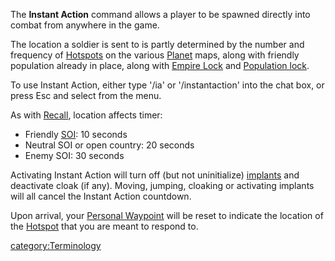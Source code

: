 The **Instant Action** command allows a player to be spawned directly
into combat from anywhere in the game.

The location a soldier is sent to is partly determined by the number and
frequency of [Hotspots](Hotspot.md "wikilink") on the various
[Planet](Planet.md "wikilink") maps, along with friendly population already
in place, along with [Empire Lock](Empire_Lock.md "wikilink") and
[Population lock](Population_lock.md "wikilink").

To use Instant Action, either type '/ia' or '/instantaction' into the
chat box, or press Esc and select from the menu.

As with [Recall](Recall.md "wikilink"), location affects timer:

- Friendly [SOI](SOI.md "wikilink"): 10 seconds
- Neutral SOI or open country: 20 seconds
- Enemy SOI: 30 seconds

Activating Instant Action will turn off (but not uninitialize)
[implants](implant.md "wikilink") and deactivate cloak (if any). Moving,
jumping, cloaking or activating implants will all cancel the Instant
Action countdown.

Upon arrival, your [Personal Waypoint](Personal_Waypoint.md "wikilink")
will be reset to indicate the location of the
[Hotspot](Hotspot.md "wikilink") that you are meant to respond to.

[category:Terminology](category:Terminology.md "wikilink")
